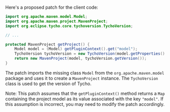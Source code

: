 Here's a proposed patch for the client code:
```java
import org.apache.maven.model.Model;
import org.apache.maven.project.MavenProject;
import org.eclipse.tycho.core.tychoversion.TychoVersion;

// ...

protected MavenProject getProject() {
    Model model = (Model) getPluginContext().get("model");
    TychoVersion tychoVersion = new TychoVersion(model.getProperties().getProperty("tycho-version"));
    return new MavenProject(model, tychoVersion.getVersion());
}
```
The patch imports the missing class `Model` from the `org.apache.maven.model` package and uses it to create a `MavenProject` instance. The `TychoVersion` class is used to get the version of Tycho.

Note: This patch assumes that the `getPluginContext()` method returns a `Map` containing the project model as its value associated with the key `"model"`. If this assumption is incorrect, you may need to modify the patch accordingly.